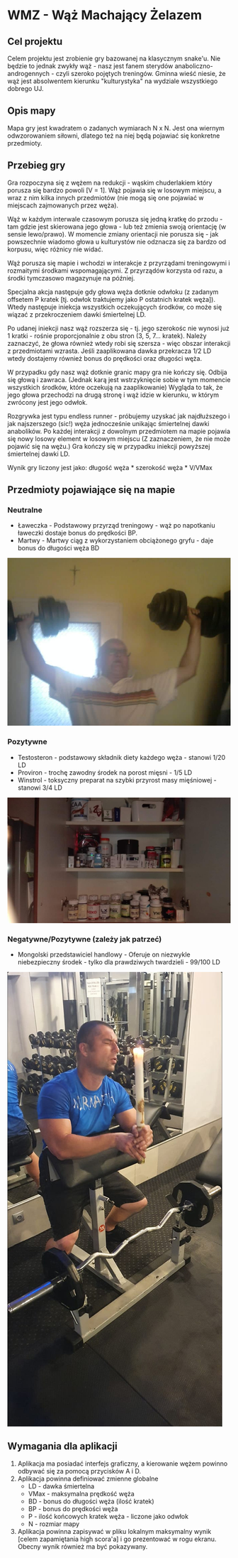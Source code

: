 # WMZ - Wąż Machający Żelazem

## Cel projektu

Celem projektu jest zrobienie gry bazowanej na klasycznym snake'u. Nie będzie to jednak zwykły wąż - nasz jest fanem sterydów anaboliczno-androgennych - czyli szeroko pojętych treningów. Gminna wieść niesie, że wąż jest absolwentem kierunku "kulturystyka" na wydziale wszystkiego dobrego UJ.

## Opis mapy

Mapa gry jest kwadratem o zadanych wymiarach N x N. Jest ona wiernym odwzorowaniem siłowni, dlatego też na niej będą pojawiać się konkretne przedmioty.

## Przebieg gry

Gra rozpoczyna się z wężem na redukcji - wąskim chuderlakiem który porusza się bardzo powoli [V = 1]. Wąż pojawia się w losowym miejscu, a wraz z nim kilka innych przedmiotów (nie mogą się one pojawiać w miejscach zajmowanych przez węża).

Wąż w każdym interwale czasowym porusza się jedną kratkę do przodu - tam gdzie jest skierowana jego głowa - lub też zmienia swoją orientację (w sensie lewo/prawo). W momencie zmiany orientacji nie porusza się - jak powszechnie wiadomo głowa u kulturystów nie odznacza się za bardzo od korpusu, więc różnicy nie widać.

Wąż porusza się mapie i wchodzi w interakcje z przyrządami treningowymi i rozmaitymi środkami wspomagającymi. Z przyrządów korzysta od razu, a środki tymczasowo magazynuje na później.

Specjalna akcja następuje gdy głowa węża dotknie odwłoku (z zadanym offsetem P kratek [tj. odwłok traktujemy jako P ostatnich kratek węża]). Wtedy następuje iniekcja wszystkich oczekujących środków, co może się wiązać z przekroczeniem dawki śmiertelnej LD.

Po udanej iniekcji nasz wąż rozszerza się - tj. jego szerokośc nie wynosi już 1 kratki - rośnie proporcjonalnie z obu stron (3, 5, 7... kratek). Należy zaznaczyć, że głowa również wtedy robi się szersza - więc obszar interakcji z przedmiotami wzrasta.
Jeśli zaaplikowana dawka przekracza 1/2 LD wtedy dostajemy również bonus do prędkości oraz długości węża.

W przypadku gdy nasz wąż dotknie granic mapy gra nie kończy się. Odbija się głową i zawraca. (Jednak karą jest wstrzyknięcie sobie w tym momencie wszystkich środków, które oczekują na zaaplikowanie) Wygląda to tak, że jego głowa przechodzi na drugą stronę i wąż idzie w kierunku, w którym zwrócony jest jego odwłok.

Rozgrywka jest typu endless runner - próbujemy uzyskać jak najdłuższego i jak najszerszego (sic!) węża jednocześnie unikając śmiertelnej dawki anabolików.
Po każdej interakcji z dowolnym przedmiotem na mapie pojawia się nowy losowy element w losowym miejscu (Z zaznaczeniem, że nie może pojawić się na wężu.)
Gra kończy się w przypadku iniekcji powyższej śmiertelnej dawki LD.

Wynik gry liczony jest jako: długość węża \* szerokość węża \* V/VMax

## Przedmioty pojawiające się na mapie

### Neutralne

- Ławeczka - Podstawowy przyrząd treningowy - wąż po napotkaniu ławeczki dostaje bonus do prędkości BP.
- Martwy - Martwy ciąg z wykorzystaniem obciążonego gryfu - daje bonus do długości węża BD

![image info](./assetsreadme/hantle.jpg)

### Pozytywne

- Testosteron - podstawowy składnik diety każdego węża - stanowi 1/20 LD
- Proviron - trochę zawodny środek na porost mięsni - 1/5 LD
- Winstrol - toksyczny preparat na szybki przyrost masy mięśniowej - stanowi 3/4 LD

![image info](./assetsreadme/dieta.jpg)

### Negatywne/Pozytywne (zależy jak patrzeć)

- Mongolski przedstawiciel handlowy - Oferuje on niezwykle niebezpieczny środek - tylko dla prawdziwych twardzieli - 99/100 LD

![image info](./assetsreadme/modlitwapostseria.jpg)

## Wymagania dla aplikacji

1. Aplikacja ma posiadać interfejs graficzny, a kierowanie wężem powinno odbywać się za pomocą przycisków A i D.
2. Aplikacja powinna definiować zmienne globalne
   - LD - dawka śmiertelna
   - VMax - maksymalna prędkość węża
   - BD - bonus do długości węża (ilość kratek)
   - BP - bonus do prędkości węża
   - P - ilość końcowych kratek węża - liczone jako odwłok
   - N - rozmiar mapy
3. Aplikacja powinna zapisywać w pliku lokalnym maksymalny wynik [celem zapamiętania high scora'a] i go prezentować w rogu ekranu. Obecny wynik również ma być pokazywany.
